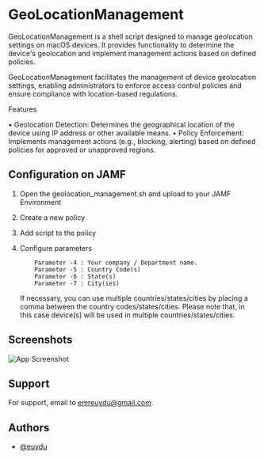 
# GeoLocationManagement

GeoLocationManagement is a shell script designed to manage geolocation settings on macOS devices. It provides functionality to determine the device's geolocation and implement management actions based on defined policies.

GeoLocationManagement facilitates the management of device geolocation settings, enabling administrators to enforce access control policies and ensure compliance with location-based regulations.

Features

•	Geolocation Detection: Determines the geographical location of the device using IP address or other available means.
•	Policy Enforcement: Implements management actions (e.g., blocking, alerting) based on defined policies for approved or unapproved regions.
## Configuration on JAMF


1.	Open the geolocation_management.sh and upload to your JAMF Environment
2.	Create a new policy
3.	Add script to the policy
4.	Configure parameters

            Parameter -4 : Your company / Department name. 
            Parameter -5 : Country Code(s)
            Parameter -6 : State(s)
            Parameter -7 : City(ies)
    If necessary, you can use multiple countries/states/cities by placing a comma between the country codes/states/cities.
    Please note that, in this case device(s) will be used in multiple countries/states/cities. 

    
## Screenshots

![App Screenshot](https://snipboard.io/eWTlHs.jpg)


## Support

For support, email to emreuydu@gmail.com.


## Authors

- [@euydu](https://www.github.com/euydu)

